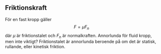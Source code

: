 ## Friktionskraft
För en fast kropp gäller
$$ F = \mu F_n$$
där $\mu$ är friktionstalet och $F_n$ är normalkraften. Annorlunda för fluid kropp, men inte viktigt? Friktionstalet är annorlunda beroende på om det är statisk, rullande, eller kinetisk friktion.
